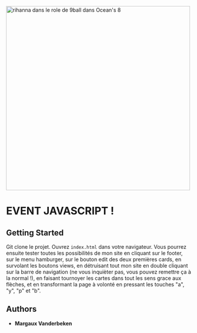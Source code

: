 <img style="width: 500px" src="https://media2.giphy.com/media/iNpcBP0Lum80B5Je76/source.gif" alt="rihanna dans le role de 9ball dans Ocean's 8"/>

# EVENT JAVASCRIPT !

## Getting Started

Git clone le projet.
Ouvrez `index.html` dans votre navigateur.
Vous pourrez ensuite tester toutes les possibilités de mon site en cliquant sur le footer, sur le menu hamburger, sur le bouton edit des deux premières cards, en survolant les boutons views, en détruisant tout mon site en double cliquant sur la barre de navigation (ne vous inquièter pas, vous pouvez remettre ça à la normal !), en faisant tournoyer les cartes dans tout les sens grace aux flèches, et en transformant la page à volonté en pressant les touches "a", "y", "p" et "b".


## Authors

* **Margaux Vanderbeken**
